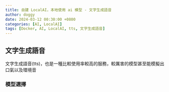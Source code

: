 ```yaml
---
title: 自建 LocalAI，本地使用 ai 模型 - 文字生成語音
author: doggy
date: 2024-03-12 00:30:00 +0800
categories: [AI, LocalAI]
tags: [Docker, AI, LocalAI, tts, 文字生成語音]
---
```


## 文字生成語音

文字生成語音(tts)，也是一種比較使用率較高的服務，較厲害的模型甚至能模擬出口氣以及環境音

### 模型選擇